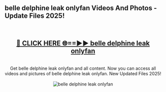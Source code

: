 <h2>belle delphine leak onlyfan Videos And Photos - Update Files 2025!</h2>
<br>
<div align="center">
<h2><a href="https://linkcuts.com/hfmhzwbr" rel="nofollow">🔴 CLICK HERE 🌐==►► belle delphine leak onlyfan</a></h2>
<br>
Get belle delphine leak onlyfan and all content. Now you can access all videos and pictures of belle delphine leak onlyfan. New Updated Files 2025!
<br>
<br>
<a href="https://linkcuts.com/hfmhzwbr" rel="nofollow" data-target="animated-image.originalLink"><img src="https://i.ibb.co.com/WyWwxjT/player-gif2.gif" alt="belle delphine leak onlyfan" style="max-width: 100%; display: inline-block;" data-target="animated-image.originalImage"></a>
</div>
<br>